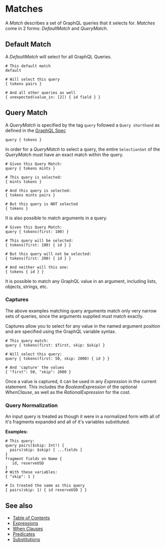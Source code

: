 # Matches

A _Match_ describes a set of GraphQL queries that it selects for. _Matches_ come in 2 forms: _DefaultMatch_ and _QueryMatch_.

## Default Match

A _DefaultMatch_ will select for all GraphQL Queries.

```
# This default match
default

# Will select this query
{ tokens pairs }

# And all other queries as well
{ unexpected(value_in: [2]) { id field } }
```

## Query Match

A _QueryMatch_ is specified by the tag `query` followed a `Query shorthand` as defined in the [GraphQL Spec](https://spec.graphql.org/June2018/#sec-Language.Operations)

```
query { tokens }
```

In order for a _QueryMatch_ to select a query, the entire `SelectionSet` of the _QueryMatch_ must have an exact match within the query.

```
# Given this Query Match:
query { tokens mints }

# This query is selected:
{ mints tokens }

# And this query is selected:
{ tokens mints pairs }

# But this query is NOT selected
{ tokens }
```

It is also possible to match arguments in a query.

```
# Given this Query Match:
query { tokens(first: 100) }

# This query will be selected:
{ tokens(first: 100) { id } }

# But this query will not be selected:
{ tokens(first: 200) { id } }

# And neither will this one:
{ tokens { id } }
```

It is possible to match any GraphQL value in an argument, including lists, objects, strings, etc.

### Captures

The above examples matching query arguments match only very narrow sets of queries, since the arguments supplied must match exactly.

Captures allow you to select for any value in the named argument position and are specified using the GraphQL variable syntax.

```
# This query match:
query { tokens(first: $first, skip: $skip) }

# Will select this query:
query { tokens(first: 50, skip: 2000) { id } }

# And 'capture' the values
{ "first": 50, "skip": 2000 }
```

Once a value is captured, it can be used in any _Expression_ in the current statement. This includes the _BooleanExpression_ of the optional _WhenClause_, as well as the _RationalExpression_ for the cost.


### Query Normalization

An input query is treated as though it were in a normalized form with all of it's fragments expanded and all of it's variables substituted.

**Examples:**
```
# This query:
query pairs($skip: Int!) {
  pairs(skip: $skip) { ...fields }
}
fragment fields on Name {
   id, reserveUSD
}
# With these variables:
{ "skip": 1 }

# Is treated the same as this query
{ pairs(skip: 1) { id reserveUSD } }
```


## See also
* [Table of Contents](./toc.md)
* [Expressions](./expressions.md)
* [When Clauses](./when-clauses.md)
* [Predicates](./predicates.md)
* [Substitutions](./substitutions.md)